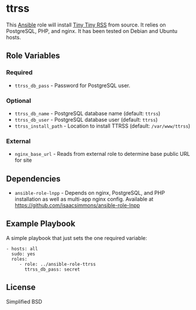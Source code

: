 # ttrss #

This [Ansible](http://www.ansible.com/home) role will install [Tiny Tiny RSS](http://tt-rss.org/) from source.
It relies on PostgreSQL, PHP, and nginx.
It has been tested on Debian and Ubuntu hosts.

## Role Variables ##

### Required ###

* `ttrss_db_pass` - Password for PostgreSQL user.

### Optional ###

* `ttrss_db_name` - PostgreSQL database name (default: `ttrss`)
* `ttrss_db_user` - PostgreSQL database user (default: `ttrss`)
* `ttrss_install_path` - Location to install TTRSS (default: `/var/www/ttrss`)

### External ###

* `nginx_base_url` - Reads from external role to determine base public URL for site

## Dependencies ##

* `ansible-role-lnpp` - Depends on nginx, PostgreSQL, and PHP installation as well as multi-app nginx config. Available at <https://github.com/isaacsimmons/ansible-role-lnpp>

## Example Playbook ##

A simple playbook that just sets the one required variable:

    - hosts: all
      sudo: yes
      roles:
         - role: ../ansible-role-ttrss
           ttrss_db_pass: secret

## License ##

Simplified BSD
